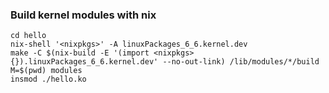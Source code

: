 ### Build kernel modules with nix

```
cd hello
nix-shell '<nixpkgs>' -A linuxPackages_6_6.kernel.dev
make -C $(nix-build -E '(import <nixpkgs> {}).linuxPackages_6_6.kernel.dev' --no-out-link) /lib/modules/*/build M=$(pwd) modules
insmod ./hello.ko
```
